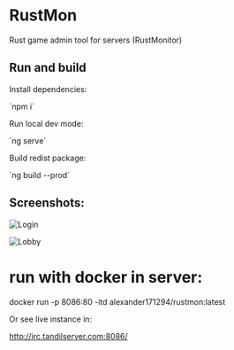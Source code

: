 # RustMon

Rust game admin tool for servers (RustMonitor) 

## Run and build

Install dependencies:

´npm i´

Run local dev mode:

´ng serve´

Build redist package:

´ng build --prod´

## Screenshots:

![Login](https://i.imgur.com/S8nmgMC.png)

![Lobby](https://i.imgur.com/lwtGSQc.png)

# run with docker in server:

docker run -p 8086:80 -itd alexander171294/rustmon:latest

Or see live instance in:

http://irc.tandilserver.com:8086/

